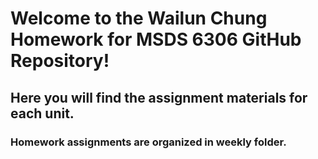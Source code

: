 # Welcome to the Wailun Chung Homework for MSDS 6306 GitHub Repository!
## Here you will find the assignment materials for each unit. 

### Homework assignments are organized in weekly folder. 

